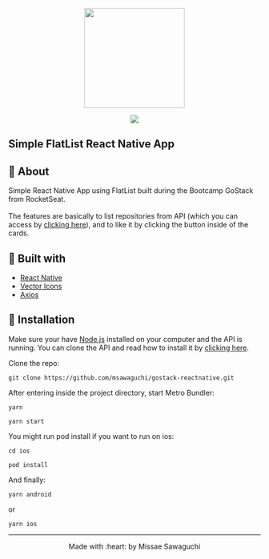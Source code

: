 
<p align="center">
  <img width="200" src="http://sawastudio.me/fi44/gostack.png">
</p>
<p align="center">
  <img src="http://sawastudio.me/fi44/repositories-git.png">
</p>

<p align="center">
    <h2>Simple FlatList React Native App </h2>
</p>

## :pushpin: About
<p id="rocketshoes_about">
  Simple React Native App using FlatList built during the Bootcamp GoStack from RocketSeat. <br></br>
  The features are basically to list repositories from API (which you can access by <a href="https://github.com/msawaguchi/gostack-nodejs">clicking here</a>), and to like it by clicking the button inside of the cards.
</p>

## :pushpin: Built with
<ul id="rocketshoes_techs">
    <li><a href="https://reactnative.dev/">React Native</a></li>
    <li><a href="https://github.com/oblador/react-native-vector-icons">Vector Icons</a></li>   
    <li><a href="https://github.com/axios/axios">Axios</a></li>
</ul>

## :pushpin: Installation
<p>
  Make sure your have <a href="https://nodejs.org/en/download/">Node.js</a> installed on your computer and the API is running. 
    You can clone the API and read how to install it by <a href="https://github.com/msawaguchi/gostack-nodejs">clicking here</a>.
</p>

<p id="rocketshoes_execute">Clone the repo:</p>

`git clone https://github.com/msawaguchi/gostack-reactnative.git`



<p>
    After entering inside the project directory, start Metro Bundler:
</p>

 `yarn`
 
 `yarn start`

You might run pod install if you want to run on ios:

 `cd ios`
 
 `pod install`
 
 And finally:
 
 `yarn android`
  
  or
 
 `yarn ios`

<footer>
    <hr></hr>
<p align="center">
Made with :heart: by Missae Sawaguchi
</p>
</footer>
